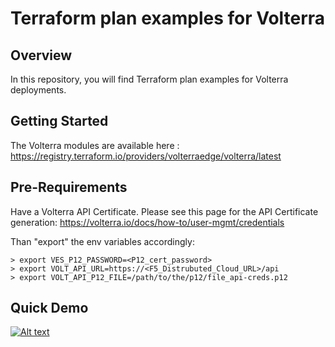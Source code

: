 # Terraform plan examples for Volterra

## Overview
In this repository, you will find Terraform plan examples for Volterra deployments.

## Getting Started
The Volterra modules are available here : https://registry.terraform.io/providers/volterraedge/volterra/latest

## Pre-Requirements
Have a Volterra API Certificate. Please see this page for the API Certificate generation: https://volterra.io/docs/how-to/user-mgmt/credentials

Than "export" the env variables accordingly:
```
> export VES_P12_PASSWORD=<P12_cert_password>
> export VOLT_API_URL=https://<F5_Distrubuted_Cloud_URL>/api
> export VOLT_API_P12_FILE=/path/to/the/p12/file_api-creds.p12
```

## Quick Demo

[![Alt text](https://img.youtube.com/vi/M2TGAFAbsSc/0.jpg)](https://www.youtube.com/watch?v=M2TGAFAbsSc)

